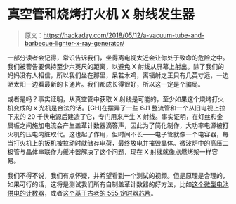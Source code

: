 # 真空管和烧烤打火机 X 射线发生器

> 原文：<https://hackaday.com/2018/05/12/a-vacuum-tube-and-barbecue-lighter-x-ray-generator/>

一部分读者会记得，常识告诉我们，坐得离电视太近会让你处于致命的危险之中。我们被警告要保持至少六英尺的距离，以避免 X 射线从屏幕上射出。除了我们的妈妈没有人相信，所以我们坐在那里，呆若木鸡，离辐射之王只有几英寸远，一边晒太阳一边看最新的卡通片。我们都成长得很好，所以这一定是个骗局。

或者是吗？事实证明，从真空管中获取 X 射线是可能的，至少如果这个烧烤打火机变成的 x 光机是合法的话。[GH]在摆弄了一些 6J1 整流管和一个从旧电视上拉下来的 20 千伏电源后建造了它，专门用来产生 X 射线。事实证明，在灯丝和金属板之间施加电流会产生盖革计数器滴答声，因此为了简化制作，大功率电源被打火机的压电内脏取代。这也起了作用，但时间不长——电子管就像一个电容器，每当打火机上的扳机被拉动时就储存电荷，最终放电并摧毁晶体。微波炉中的高压二极管与晶体串联作为缓冲器解决了这个问题，现在 X 射线就像点燃烤架一样容易。

我们不得不说，我们有点怀疑，并希望看到一个测试的视频。但是原理是合理的，如果可行的话，这将是测试我们所有自制盖革计数器的好方法，比如[这个微型电池供电的计数器](https://hackaday.com/2017/09/20/fun-size-geiger-counter-sits-atop-a-9-volt-battery/)，或者[这个基于古老的 555 定时器芯片](https://hackaday.com/2016/10/16/a-cheap-555-based-geiger-counter/)。